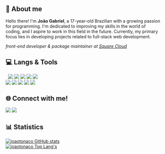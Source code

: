 ## 👋 About me
Hello there! I'm **João Gabriel**, a 17-year-old Brazilian with a growing passion for programming. I'm dedicated to improving my skills in the world of coding, and I aspire to work in this field in the future. Currently, my primary focus lies in developing projects related to full-stack web development.

*front-end developer & package maintainer at [Square Cloud](https://squarecloud.app/)*


## 💻 Langs & Tools
<p>
    &nbsp
    <img src="https://img.shields.io/badge/JavaScript-F7DF1E?style=flat&logo=javascript&logoColor=black" />
    <img src="https://img.shields.io/badge/TypeScript-3178C6?style=flat&logo=typescript&logoColor=white" />
    <img src="https://img.shields.io/badge/HTML5-E34F26?style=flat&logo=html5&logoColor=white" />
    <img src="https://img.shields.io/badge/CSS3-1572B6?style=flat&logo=css3&logoColor=white" />
    <img src="https://img.shields.io/badge/Rust-000000?style=flat&logo=rust&logoColor=white" />
    <br /> 
    <img src="https://img.shields.io/badge/Node.js-339933?style=flat&logo=node.js&logoColor=white" />
    <img src="https://img.shields.io/badge/React-61DAFB?style=flat&logo=react&logoColor=black" />
    <img src="https://img.shields.io/badge/NestJs-E0234E?style=flat&logo=nestjs&logoColor=white" />
    <img src="https://img.shields.io/badge/Next%20JS-000000?style=flat&logo=next.js&logoColor=white" />
    <img src="https://img.shields.io/badge/Tailwind%20CSS-38B2AC?style=flat&logo=tailwind-css&logoColor=white" />
</p>

## 🌐 Connect with me!
<p>
    <a href="https://discord.com/users/702529018410303640"><img src="https://img.shields.io/badge/-@joaotonaco-5865F2?style=flat&logo=discord&logoColor=white" /></a>
    <a href="https://x.com/jaootonaco"><img src="https://img.shields.io/badge/-@jaootonaco-000000?style=flat&logo=x&logoColor=white" /></a>
</p>


## 📊 Statistics
[![joaotonaco GitHub stats](https://github-readme-stats.vercel.app/api?username=joaotonaco&show_icons=true&count_private=true&include_all_commits=true&theme=github_dark&hide_border=true)](https://github.com/joaotonaco)
<br />
[![joaotonaco Top Lang's](https://github-readme-stats.vercel.app/api/top-langs/?username=joaotonaco&layout=compact&show_icons=true&theme=github_dark&hide_border=true)](https://github.com/joaotonaco)
